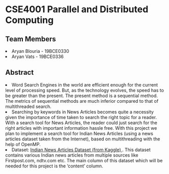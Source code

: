 # CSE4001 Parallel and Distributed Computing

## Team Members
<li>Aryan Blouria - 19BCE0330</li>
<li>Aryan Vats - 19BCE0336</li>

## Abstract

<li>Word Search Engines in the world are efficient enough for the current level of processing speed. But, as the technology evolves, the speed has to be greater than the present. The present method is a sequential method. The metrics of sequential methods are much inferior compared to that of multithreaded search.</li>

<li>Searching by keywords in News Articles becomes quite a necessity given the importance of time taken to search the right topic for a reader. With a search tool for News Articles, the reader could just search for the right articles with important information hassle free. With this project we plan to implement a search tool for Indian News Articles (using a news articles dataset taken from the Internet), based on multithreading with the help of OpenMP.</li>

<li>Dataset: <a href="https://www.kaggle.com/kuberiitb/indian-news-articles">Indian News Articles Dataset (from Kaggle) </a>. This dataset contains various Indian news articles from multiple sources like Firstpost.com, ndtv.com etc. The main column of this dataset which will be needed for this project is the ‘content’ column. </li>
